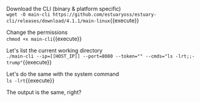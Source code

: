 Download the CLI (binary & platform specific)  
`wget -O main-cli https://github.com/estuaryoss/estuary-cli/releases/download/4.1.1/main-linux`{{execute}}

Change the permissions  
`chmod +x main-cli`{{execute}}

Let's list the current working directory  
`./main-cli --ip=[[HOST_IP]] --port=8080 --token="" --cmds="ls -lrt;;-trump"`{{execute}}

Let's do the same with the system command  
`ls -lrt`{{execute}}

The output is the same, right?  
